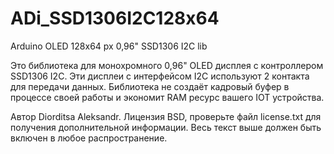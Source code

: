 # ADi_SSD1306I2C128x64
Arduino OLED 128x64 px 0,96" SSD1306 I2C lib

Это библиотека для монохромного 0,96" OLED дисплея с контроллером SSD1306 I2C.
Эти дисплеи с интерфейсом I2C используют 2 контакта для передачи данных.
Библиотека не создаёт кадровый буфер в процессе своей работы и экономит RAM ресурс вашего IOT устройства.

Автор Diorditsa Aleksandr. Лицензия BSD, проверьте файл license.txt для получения дополнительной информации. Весь текст выше должен быть включен в любое распространение.
